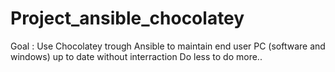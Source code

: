 # Project_ansible_chocolatey

Goal : Use Chocolatey trough Ansible to maintain end user PC (software and windows) up to date without interraction 
Do less to do more..

